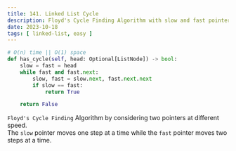 ```yaml
---
title: 141. Linked List Cycle
description: Floyd's Cycle Finding Algorithm with slow and fast pointers
date: 2023-10-18
tags: [ linked-list, easy ] 
---
```


```python
# O(n) time || O(1) space
def has_cycle(self, head: Optional[ListNode]) -> bool:
    slow = fast = head
    while fast and fast.next:
        slow, fast = slow.next, fast.next.next
        if slow == fast:
            return True

    return False
```

`Floyd's Cycle Finding` Algorithm by considering two pointers at different speed. \
The `slow` pointer moves one step at a time while the `fast` pointer moves two steps at a time.
